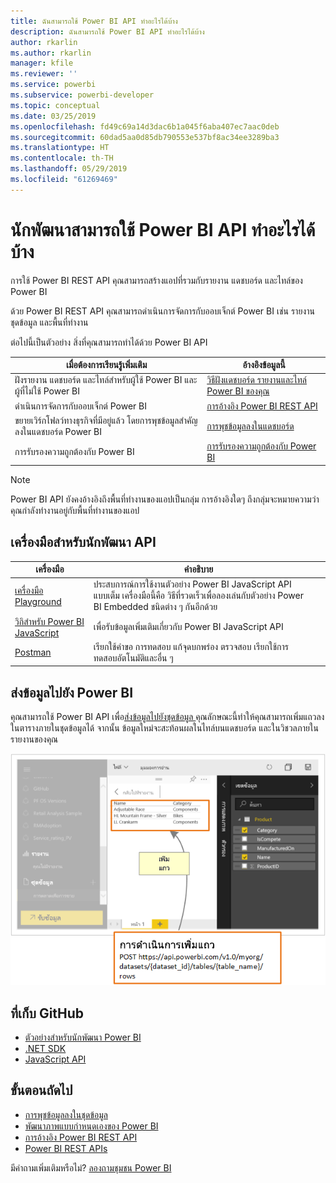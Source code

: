 ```yaml
---
title: ฉันสามารถใช้ Power BI API ทำอะไรได้บ้าง
description: ฉันสามารถใช้ Power BI API ทำอะไรได้บ้าง
author: rkarlin
ms.author: rkarlin
manager: kfile
ms.reviewer: ''
ms.service: powerbi
ms.subservice: powerbi-developer
ms.topic: conceptual
ms.date: 03/25/2019
ms.openlocfilehash: fd49c69a14d3dac6b1a045f6aba407ec7aac0deb
ms.sourcegitcommit: 60dad5aa0d85db790553e537bf8ac34ee3289ba3
ms.translationtype: HT
ms.contentlocale: th-TH
ms.lasthandoff: 05/29/2019
ms.locfileid: "61269469"
---
```

# <a name="what-can-developers-do-with-the-power-bi-api"></a>นักพัฒนาสามารถใช้ Power BI API ทำอะไรได้บ้าง

การใช้ Power BI REST API คุณสามารถสร้างแอปที่รวมกับรายงาน แดชบอร์ด และไทล์ของ Power BI

ด้วย Power BI REST API คุณสามารถดำเนินการจัดการกับออบเจ็กต์ Power BI เช่น รายงาน ชุดข้อมูล และพื้นที่ทำงาน

ต่อไปนี้เป็นตัวอย่าง สิ่งที่คุณสามารถทำได้ด้วย Power BI API

| **เมื่อต้องการเรียนรู้เพิ่มเติม** | **อ้างอิงข้อมูลนี้** |
|----------------------------------------------------------------------------------|------------------------------------------------------------------------------------|
| ฝังรายงาน แดชบอร์ด และไทล์สำหรับผู้ใช้ Power BI และผู้ที่ไม่ใช้ Power BI | [วิธีฝังแดชบอร์ด รายงานและไทล์ Power BI ของคุณ](embedding-content.md) |
| ดำเนินการจัดการกับออบเจ็กต์ Power BI | [การอ้างอิง Power BI REST API](https://docs.microsoft.com/rest/api/power-bi/) |
| ขยายเวิร์กโฟลว์ทางธุรกิจที่มีอยู่แล้ว โดยการพุชข้อมูลสำคัญลงในแดชบอร์ด Power BI | [การพุชข้อมูลลงในแดชบอร์ด](walkthrough-push-data.md) |
| การรับรองความถูกต้องกับ Power BI | [การรับรองความถูกต้องกับ Power BI](get-azuread-access-token.md) |

> [!NOTE]
> Power BI API ยังคงอ้างอิงถึงพื้นที่ทำงานของแอปเป็นกลุ่ม การอ้างอิงใดๆ ถึงกลุ่มจะหมายความว่า คุณกำลังทำงานอยู่กับพื้นที่ทำงานของแอป

## <a name="api-developer-tools"></a>เครื่องมือสำหรับนักพัฒนา API

| เครื่องมือ | คำอธิบาย |  |  |
|-------------------------|---------------------------------------------------------------------------------------------------------------------------------------------------|---|---|
| [เครื่องมือ Playground](https://microsoft.github.io/PowerBI-JavaScript/demo) | ประสบการณ์การใช้งานตัวอย่าง Power BI JavaScript API แบบเต็ม เครื่องมือนี้คือ วิธีที่รวดเร็วเพื่อลองเล่นกับตัวอย่าง Power BI Embedded ชนิดต่าง ๆ กันอีกด้วย |  |  |
| [วิกิสำหรับ Power BI JavaScript](https://github.com/Microsoft/powerbi-javascript/wiki) | เพื่อรับข้อมูลเพิ่มเติมเกี่ยวกับ Power BI JavaScript API |  |  |
| [Postman](https://www.getpostman.com/) | เรียกใช้คำขอ การทดสอบ แก้จุดบกพร่อง ตรวจสอบ เรียกใช้การทดสอบอัตโนมัติและอื่น ๆ |

## <a name="push-data-into-power-bi"></a>ส่งข้อมูลไปยัง Power BI

คุณสามารถใช้ Power BI API เพื่อ[ส่งข้อมูลไปยังชุดข้อมูล ](walkthrough-push-data.md) คุณลักษณะนี้ทำให้คุณสามารถเพิ่มแถวลงในตารางภายในชุดข้อมูลได้ จากนั้น ข้อมูลใหม่จะสะท้อนผลในไทล์บนแดชบอร์ด และในวิชวลภายในรายงานของคุณ

![ตัวอย่างการส่งข้อมูล](media/what-can-you-do/powerbi-push-data.png)

## <a name="github-repositories"></a>ที่เก็บ GitHub

* [ตัวอย่างสำหรับนักพัฒนา Power BI](https://github.com/Microsoft/PowerBI-Developer-Samples)
* [.NET SDK](https://github.com/Microsoft/PowerBI-CSharp)
* [JavaScript API](https://github.com/Microsoft/PowerBI-JavaScript)

## <a name="next-steps"></a>ขั้นตอนถัดไป

* [การพุชข้อมูลลงในชุดข้อมูล](walkthrough-push-data.md)
* [พัฒนาภาพแบบกำหนดเองของ Power BI](custom-visual-develop-tutorial.md)
* [การอ้างอิง Power BI REST API](rest-api-reference.md)
* [Power BI REST APIs](https://docs.microsoft.com/rest/api/power-bi/)

มีคำถามเพิ่มเติมหรือไม่? [ลองถามชุมชน Power BI](http://community.powerbi.com/)
